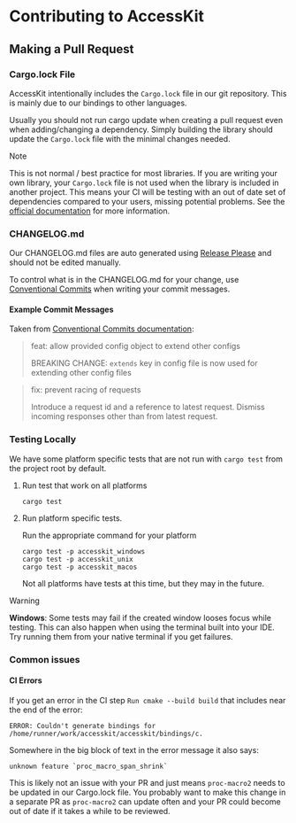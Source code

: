 # Contributing to AccessKit

## Making a Pull Request

### Cargo.lock File

AccessKit intentionally includes the `Cargo.lock` file in our git repository.
This is mainly due to our bindings to other languages.

Usually you should not run cargo update when creating a pull request even when adding/changing a dependency.
Simply building the library should update the `Cargo.lock` file with the minimal changes needed.

> [!NOTE]
> This is not normal / best practice for most libraries.
> If you are writing your own library, your `Cargo.lock` file is not used when the library is included in another project.
> This means your CI will be testing with an out of date set of dependencies compared to your users, missing potential problems.
> See the [official documentation](https://doc.rust-lang.org/cargo/faq.html#why-do-binaries-have-cargolock-in-version-control-but-not-libraries) for more information. 

### CHANGELOG.md

Our CHANGELOG.md files are auto generated using [Release Please](https://github.com/googleapis/release-please) and should not be edited manually.

To control what is in the CHANGELOG.md for your change, use [Conventional Commits](https://www.conventionalcommits.org/en/v1.0.0/) when writing your commit messages.

#### Example Commit Messages
Taken from [Conventional Commits documentation](https://www.conventionalcommits.org/en/v1.0.0/#summary):
> feat: allow provided config object to extend other configs
>
> BREAKING CHANGE: `extends` key in config file is now used for extending other config files

> fix: prevent racing of requests
>
> Introduce a request id and a reference to latest request. Dismiss
incoming responses other than from latest request.

### Testing Locally

We have some platform specific tests that are not run with `cargo test` from the project root by default.

1. Run test that work on all platforms
   ``` shell
   cargo test
   ```
2. Run platform specific tests.

   Run the appropriate command for your platform
   ``` shell
   cargo test -p accesskit_windows
   cargo test -p accesskit_unix
   cargo test -p accesskit_macos
   ```
   Not all platforms have tests at this time, but they may in the future.

> [!WARNING]
> **Windows**: Some tests may fail if the created window looses focus while testing. This can also happen when using the terminal built into your IDE. Try running them from your native terminal if you get failures. 

### Common issues

#### CI Errors

If you get an error in the CI step `Run cmake --build build` that includes near the end of the error: 
```
ERROR: Couldn't generate bindings for /home/runner/work/accesskit/accesskit/bindings/c.
```
Somewhere in the big block of text in the error message it also says:
```
unknown feature `proc_macro_span_shrink`
```

This is likely not an issue with your PR and just means `proc-macro2` needs to be updated in our Cargo.lock file. 
You probably want to make this change in a separate PR as `proc-macro2` can update often and your PR could become out of date if it takes a while to be reviewed.